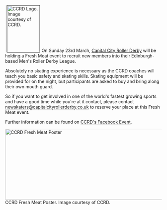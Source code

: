 <html><body><a href="http://scottishrollerderbyblog.com/2014/02/954682_374622489329889_681281872_n.png"><img class="size-thumbnail wp-image-3319 alignright" style="margin:0 5px;border:1px solid black;" alt="CCRD Logo. Image courtesy of CCRD." src="http://scottishrollerderbyblog.com/2014/02/954682_374622489329889_681281872_n.png?w=105" width="105" height="150"></a>On Sunday 23rd March, <a title="Capital City Roller Derby on Facebook" href="https://www.facebook.com/CapitalCityRollerDerby" target="_blank">Capital City Roller Derby</a> will be holding a Fresh Meat event to recruit new members into their Edinburgh-based Men's Roller Derby League.

Absolutely no skating experience is necessary as the CCRD coaches will teach you basic safety and skating skills. Skating equipment will be provided for on the night, but participants are asked to buy and bring along their own mouth guard.

So if you want to get involved in one of the world's fastest growing sports and have a good time while you're at it contact, please contact <a href="mailto:newskaters@capitalcityrollerderby.co.uk">newskaters@capitalcityrollerderby.co.uk</a> to reserve your place at this Fresh Meat event.

Further information can be found on <a title="CCRD Fresh Meat Facebook Event" href="https://www.facebook.com/events/1465168670364418/" target="_blank">CCRD's Facebook Event</a>.

<a href="http://scottishrollerderbyblog.com/2014/02/1604555_463456547113149_933453688_n.jpg"><img class="size-full wp-image-3318" alt="CCRD Fresh Meat Poster" src="http://scottishrollerderbyblog.com/2014/02/1604555_463456547113149_933453688_n.jpg" width="614" height="227"></a> CCRD Fresh Meat Poster. Image courtesy of CCRD.</body></html>
